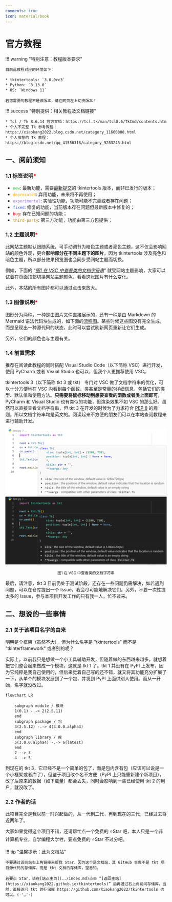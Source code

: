 ```yaml
---
comments: true
icon: material/book
---
```


# 官方教程

!!! warning "特别注意：教程版本要求"

    目前此教程对应的环境如下：

    * tkintertools: `3.0.0rc3`
    * Python: `3.13.0`
    * OS: `Windows 11`

    若您需要的教程不是该版本，请在网页左上切换版本！

!!! success "特别提供：相关教程及文档链接"

    * Tcl / Tk 8.6.14 官方文档：https://tcl.tk/man/tcl8.6/TkCmd/contents.htm
    * 个人不完整 Tk 参考教程：https://xiaokang2022.blog.csdn.net/category_11600888.html
    * 个人推荐的 Tk 教程：https://blog.csdn.net/qq_41556318/category_9283243.html

## 一、阅前须知

### 1.1 标签说明<font color="red">*</font>

* <code style='color: limegreen;'>new</code>: 最新功能，需要[最新提交](./chapter_01/1.md#三体验最新功能)的 tkintertools 版本，而非已发行的版本；
* <code style='color: orange;'>deprecated</code>: 弃用功能，未来将不再使用；
* <code style='color: mediumpurple;'>experimental</code>: 实验性功能，功能可能不完善或者存在问题；
* <code style='color: royalblue;'>fixed</code>: 修复的功能，当前版本存在问题但最新版本中修复的；
* <code style='color: red;'>bug</code>: 存在已知问题的功能；
* <code style='color: darkgoldenrod;'>third-party</code>: 第三方功能，功能由第三方包提供；

### 1.2 主题说明<font color="red">*</font>

此网站主题默认跟随系统，可手动调节为暗色主题或者亮色主题，这不仅会影响网站的颜色外观，更会**影响部分在不同主题下的图片**，因为 tkintertools 涉及亮色和暗色主题，所以部分效果预览图也会同步受网站主题而切换。

例如，下面的 “[*图1 在 VSC 中查看类的文档字符串*](#14-前置需求)” 就受网站主题影响，大家可以试着在页面顶部切换网站主题颜色，看看这张图片有什么变化。

此外，本站的所有图片都可以通过点击来放大。

### 1.3 图像说明<font color="red">*</font>

图形分为两种，一种是由图片文件直接展示的，还有一种是由 Markdown 的 Mermaid 语法代码块生成的，如下面的[流程图](#21-关于该项目名字的由来)。某些时候这些图没有完全生成，而是呈现出一种源代码的状态，此时可以尝试刷新网页重新让它们生成。

另外，它们的颜色也与主题有关。

### 1.4 前置需求

推荐在阅读此教程的同时搭配 Visual Studio Code（以下简称 VSC）进行开发，使用 PyCharm 或者 Visual Studio 也可以，但我个人更推荐使用 VSC。

tkintertools 3（以下简称 tkt 3 或 tkt） 专门对 VSC 做了文档字符串的优化，可以十分方便地在 VSC 内看到每个函数、类甚至是常量的详细信息，包括它们的类型、默认值和使用方法。**只需要将鼠标移动到想要查看的函数或者类上面即可**，PyCharm 和 Visual Studio 也有类似的功能，但渲染效果不如 VSC 的那么好。虽然可以直接查看文档字符串，但 tkt 3 在开发的时候为了力求符合 [PEP 8](https://peps.python.org/pep-0008/) 的规则，所以文档字符串均是英文的。阅读起来不方便的朋友们可以在本站查阅教程来进行辅助开发。

![light](images/0-1.light.png#only-light)
![dark](images/0-1.dark.png#only-dark)

<p align="center"><small>图1 在 VSC 中查看类的文档字符串</small></p>

最后，请注意，tkt 3 目前仍处于测试阶段，还存在一些问题仍需解决，如若遇到问题，可以在仓库提出一个 Issue，我会尽可能地解决它们。另外，不要一次性提太多的 Issue，参与本项目开发工作的只有我一人，忙不过来。

## 二、想说的一些事情

### 2.1 关于该项目名字的由来

明明是个框架（虽然不大），但为什么名字是 "tkintertools" 而不是 "tkinterframework" 或者别的呢？

实际上，以前我只是想做一个小工具辅助开发，但随着做的东西越来越多，就想着把它们整合起来做成一个模块，这就是 tkt 1 了。tkt 1 并没有在 PyPI 上发布，因为它纯粹是我自己使用的，但后来觉着自己写的还不错，就又将其功能充分扩展了一下，从单个的模块发展到了一个包，并发到 PyPI 上面供别人使用。而从一开始，名字就没改过。

```mermaid
flowchart LR

    subgraph module / 模块
    1(0.1) -.-> 2(2.5.11)
    end
    subgraph package / 包
    3(2.5.12) -.-> 4(3.0.0.alpha3)
    end
    subgraph library / 库
    5(3.0.0.alpha4) -.-> 6(latest)
    end
    2 --> 3
    4 --> 5
```

到现在的 tkt 3，它已经不是一个简单的包了，而是包内含有包（应该可以说是一个小框架或者库了），但鉴于项目改个名不方便（PyPI 上只能重新建个新项目），改了后原来的数据（如下载量）都会丢失，同时会影响到一些已经使用 tkt 2 的用户，就没改了。

### 2.2 作者的话

此项目完全是我以前一时兴起做的，从一代到二代，再到现在的三代，已经过去将近两年了。

大家如果觉得这个项目不错，还请帮忙点一个免费的 ⭐Star 吧，本人只是一个非计算机专业，自学编程大学牲，要点免费的 ⭐Star 不过分吧。

!!! tip "温馨提示：此为文档站"

    不要通过该网站右上角链接来帮我 Star，因为这个是文档站，其 GitHub 仓库不是 tkt 项目源代码的存储库，而是 tkt 文档的存储库，望悉知。

    若要点 Star，请在[站点主页](../index.md)点击 “[返回主站](https://xiaokang2022.github.io/tkintertools)” 后再通过右上角访问存储库。当然，直接访问 tkt 的存储库 https://github.com/Xiaokang2022/tkintertools 也可以。(·'◡'·)
